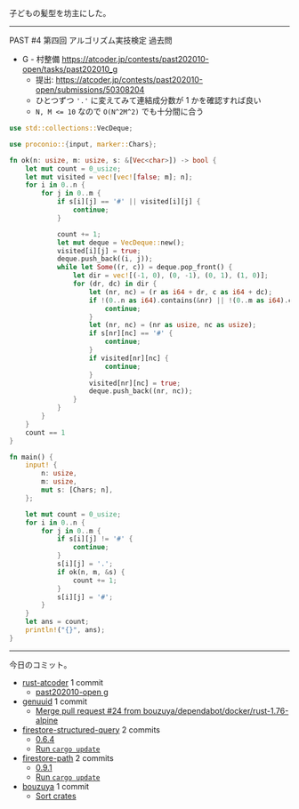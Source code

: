 子どもの髪型を坊主にした。

---

PAST #4 第四回 アルゴリズム実技検定 過去問

- G - 村整備
  <https://atcoder.jp/contests/past202010-open/tasks/past202010_g>
  - 提出: <https://atcoder.jp/contests/past202010-open/submissions/50308204>
  - ひとつずつ `'.'` に変えてみて連結成分数が 1 かを確認すれば良い
  - `N, M <= 10` なので `O(N^2M^2)` でも十分間に合う

```rust
use std::collections::VecDeque;

use proconio::{input, marker::Chars};

fn ok(n: usize, m: usize, s: &[Vec<char>]) -> bool {
    let mut count = 0_usize;
    let mut visited = vec![vec![false; m]; n];
    for i in 0..n {
        for j in 0..m {
            if s[i][j] == '#' || visited[i][j] {
                continue;
            }

            count += 1;
            let mut deque = VecDeque::new();
            visited[i][j] = true;
            deque.push_back((i, j));
            while let Some((r, c)) = deque.pop_front() {
                let dir = vec![(-1, 0), (0, -1), (0, 1), (1, 0)];
                for (dr, dc) in dir {
                    let (nr, nc) = (r as i64 + dr, c as i64 + dc);
                    if !(0..n as i64).contains(&nr) || !(0..m as i64).contains(&nc) {
                        continue;
                    }
                    let (nr, nc) = (nr as usize, nc as usize);
                    if s[nr][nc] == '#' {
                        continue;
                    }
                    if visited[nr][nc] {
                        continue;
                    }
                    visited[nr][nc] = true;
                    deque.push_back((nr, nc));
                }
            }
        }
    }
    count == 1
}

fn main() {
    input! {
        n: usize,
        m: usize,
        mut s: [Chars; n],
    };

    let mut count = 0_usize;
    for i in 0..n {
        for j in 0..m {
            if s[i][j] != '#' {
                continue;
            }
            s[i][j] = '.';
            if ok(n, m, &s) {
                count += 1;
            }
            s[i][j] = '#';
        }
    }
    let ans = count;
    println!("{}", ans);
}
```

---

今日のコミット。

- [rust-atcoder](https://github.com/bouzuya/rust-atcoder) 1 commit
  - [past202010-open g](https://github.com/bouzuya/rust-atcoder/commit/01dca672c02c2d936463059e6fbfc8d293321e82)
- [genuuid](https://github.com/bouzuya/genuuid) 1 commit
  - [Merge pull request #24 from bouzuya/dependabot/docker/rust-1.76-alpine](https://github.com/bouzuya/genuuid/commit/9fdb58435adaa222e5af2d532b98c6e495a04a0e)
- [firestore-structured-query](https://github.com/bouzuya/firestore-structured-query) 2 commits
  - [0.6.4](https://github.com/bouzuya/firestore-structured-query/commit/691eecb8cdae4d90f24ed2bd75a9ddbbc33e6f94)
  - [Run `cargo update`](https://github.com/bouzuya/firestore-structured-query/commit/84f59393bf9d9ea46dcc5fbbfa40f88532dcdd1a)
- [firestore-path](https://github.com/bouzuya/firestore-path) 2 commits
  - [0.9.1](https://github.com/bouzuya/firestore-path/commit/cf73c55e30140622662a0854ca104a5d6923dc5d)
  - [Run `cargo update`](https://github.com/bouzuya/firestore-path/commit/1d16c90a61b8456b00334793936105be43d5d696)
- [bouzuya](https://github.com/bouzuya/bouzuya) 1 commit
  - [Sort crates](https://github.com/bouzuya/bouzuya/commit/43607640626fa940ca9180f58b8c5fd77b7c2ab7)
